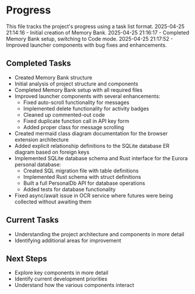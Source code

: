 # Progress

This file tracks the project's progress using a task list format.
2025-04-25 21:14:16 - Initial creation of Memory Bank.
2025-04-25 21:16:17 - Completed Memory Bank setup, switching to Code mode.
2025-04-25 21:17:52 - Improved launcher components with bug fixes and enhancements.

## Completed Tasks

* Created Memory Bank structure
* Initial analysis of project structure and components
* Completed Memory Bank setup with all required files
* Improved launcher components with several enhancements:
  * Fixed auto-scroll functionality for messages
  * Implemented delete functionality for activity badges
  * Cleaned up commented-out code
  * Fixed duplicate function call in API key form
  * Added proper class for message scrolling
* Created mermaid class diagram documentation for the browser extension architecture
* Added explicit relationship definitions to the SQLite database ER diagram based on foreign keys
* Implemented SQLite database schema and Rust interface for the Eurora personal database:
  * Created SQL migration file with table definitions
  * Implemented Rust schema with struct definitions
  * Built a full PersonalDb API for database operations
  * Added tests for database functionality
* Fixed async/await issue in OCR service where futures were being collected without awaiting them

## Current Tasks

* Understanding the project architecture and components in more detail
* Identifying additional areas for improvement

## Next Steps

* Explore key components in more detail
* Identify current development priorities
* Understand how the various components interact